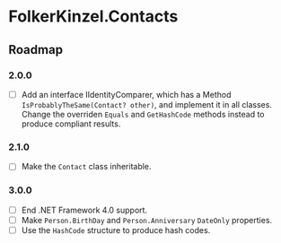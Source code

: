 ﻿# FolkerKinzel.Contacts
## Roadmap

### 2.0.0
- [ ] Add an interface IIdentityComparer, which has a Method `IsProbablyTheSame(Contact? other)`, and implement it in all classes. Change
the overriden `Equals` and `GetHashCode` methods instead to produce compliant results.

### 2.1.0
- [ ] Make the `Contact` class inheritable.

### 3.0.0
- [ ] End .NET Framework 4.0 support.
- [ ] Make `Person.BirthDay` and `Person.Anniversary`  `DateOnly` properties.
- [ ] Use the `HashCode` structure to produce hash codes.